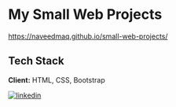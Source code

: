 
# My Small Web Projects

https://naveedmaq.github.io/small-web-projects/


## Tech Stack

**Client:** HTML, CSS, Bootstrap



[![linkedin](https://img.shields.io/badge/linkedin-0A66C2?style=for-the-badge&logo=linkedin&logoColor=white)](https://www.linkedin.com/in/naveed-maqbool-63976b146/)
